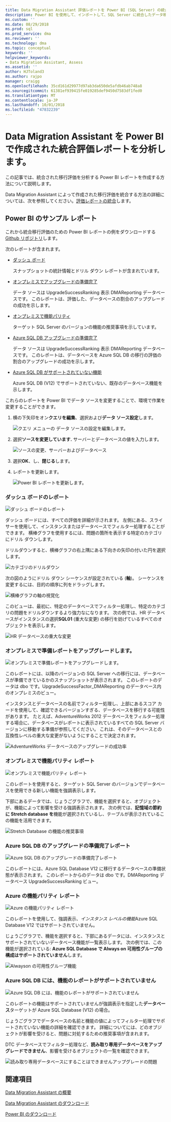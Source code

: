 ```yaml
---
title: Data Migration Assistant 評価レポートを Power BI (SQL Server) の統合の分析 |Microsoft Docs
description: Power BI を使用して、インポートして、SQL Server に統合したデータ移行の評価レポートを分析する方法について説明します
ms.custom: ''
ms.date: 08/29/2018
ms.prod: sql
ms.prod_service: dma
ms.reviewer: ''
ms.technology: dma
ms.topic: conceptual
keywords: ''
helpviewer_keywords:
- Data Migration Assistant, Assess
ms.assetid: ''
author: HJToland3
ms.author: rajpo
manager: craigg
ms.openlocfilehash: 35cd161d29977d97ab3da650de5afdb46ab748a8
ms.sourcegitcommit: 61381ef939415fe019285def9450d7583df1fed0
ms.translationtype: MT
ms.contentlocale: ja-JP
ms.lasthandoff: 10/01/2018
ms.locfileid: "47832239"
---
```

# <a name="analyze-consolidated-assessment-reports-created-by-data-migration-assistant-with-power-bi"></a>Data Migration Assistant を Power BI で作成された統合評価レポートを分析します。

この記事では、統合された移行評価を分析する Power BI レポートを作成する方法について説明します。

Data Migration Assistant によって作成された移行評価を統合する方法の詳細については、次を参照してください。[評価レポートの統合](../dma/dma-consolidatereports.md)します。

## <a name="sample-power-bi-reports"></a>Power BI のサンプル レポート

これから統合移行評価のための Power BI レポートの例をダウンロードする[Github リポジトリ](https://github.com/Microsoft/sql-server-samples/tree/master/samples/features/data-migration-assistant)します。

次のレポートが含まれます。 

- [ダッシュ ボード](#dashboard--details)

  スナップショットの統計情報とドリル ダウン レポートが含まれています。

- [オンプレミスでアップグレードの準備完了](#on-premises-upgrade-readiness--details)

  データ ソースは UpgradeSuccessRanking 表示 DMAReporting データベースです。  このレポートは、評価した、データベースの割合のアップグレードの成功を示します。

- [オンプレミスで機能パリティ](#on-premise-feature-parity--details)

  ターゲット SQL Server のバージョンの機能の推奨事項を示しています。

- [Azure SQL DB アップグレードの準備完了](#azure-sql-db-upgrade-readiness--details)

  データ ソースは UpgradeSuccessRanking 表示 DMAReporting データベースです。  このレポートは、データベースを Azure SQL DB の移行の評価の割合のアップグレードの成功を示します。

- [Azure SQL DB がサポートされていない機能](#azure-sql-db-unsupported-features--details)

  Azure SQL DB (V12) でサポートされていない、既存のデータベース機能を示します。

これらのレポートを Power BI でデータ ソースを変更することで、環境で作業を変更することができます。 

1. 横の下矢印をオン**クエリを編集**、選択および**データ ソース設定**します。

   ![クエリ メニューの データ ソースの設定を編集します。](../dma/media/DataSourceSettings.png)

1. 選択**ソースを変更しています.** サーバーとデータベースの値を入力します。

   ![ソースの変更、サーバーおよびデータベース](../dma/media/ChangeSource.png)

1. 選択**OK**、し、**閉じる**します。

1. レポートを更新します。

   ![Power BI レポートを更新します。](../dma/media/RefreshReport.png)

### <a name="dashboard-report"></a>ダッシュ ボードのレポート

![ダッシュ ボードのレポート](../dma/media/DashboardReport.png)

ダッシュ ボードには、すべての評価を詳細が示されます。 左側にある、スライサーを使用して、インスタンスまたはデータベースでフィルター処理することができます。 横棒グラフを使用するには、問題の箇所を表示する特定のカテゴリにドリル ダウンします。

ドリルダウンすると、横棒グラフの右上隅にある下向きの矢印の付いた円を選択します。

![カテゴリのドリルダウン](../dma/media/CategoryDrillDown.png)

次の図のようにドリル ダウン シーケンスが設定されている (**軸**)。 シーケンスを変更するには、目的の順序に列をドラッグします。

![横棒グラフの軸の視覚化](../dma/media/VisualizationsAxis.png)

このビューは、最初に、特定のデータベースでフィルター処理し、特定のカテゴリの問題をドリルダウンするより強力なになります。 次の例では、HR データベースがインスタンスの選択**SQL01** (重大な変更) の移行を妨げているすべてのオブジェクトを表示します。

![HR データベースの重大な変更](../dma/media/BreakingChanges.png)

### <a name="on-premises-upgrade-readiness-report"></a>オンプレミスで準備レポートをアップグレードします。

![オンプレミスで準備レポートをアップグレードします。](../dma/media/OnPremisesUpgradeReadinessReport.png)

このレポートには、以降のバージョンの SQL Server への移行には、データベースが準備できているかのスナップショットが表示されます。 このレポートのデータは dbo です。UpgradeSuccessFactor\_DMAReporting のデータベース内のオンプレミスのビュー。

インスタンスとデータベースの名前でフィルター処理し、上部にあるスコア カードを使用して、確認できるバージョンすぎる、データベースを移行する可能性があります。 たとえば、AdventureWorks 2012 データベースをフィルター処理する場合に、データベースがレポートに表示されているすべての SQL Server バージョンに移動する準備が参照してください。 これは、そのデータベースとの互換性レベルの重大な変更がないようにすることで決定されます。

![AdventureWorks データベースのアップグレードの成功率](../dma/media/UpgradeSuccessFactor.png)

### <a name="on-premises-feature-parity-report"></a>オンプレミスで機能パリティ レポート

![オンプレミスで機能パリティ レポート](../dma/media/OnPremisesFeatureParityReport.png)

このレポートを使用すると、ターゲット SQL Server のバージョンでデータベースを使用できる新しい機能を強調表示します。

下部にあるデータでは、じょうごグラフで、機能を選択すると、オブジェクトが、機能によって影響を受ける強調表示されます。 次の例では、**記憶域の節約に Stretch database を**機能が選択されているし、テーブルが表示されているこの機能を活用できます。

![Stretch Database の機能の推奨事項](../dma/media/FeatureRecommend_StretchDatabase.png)

### <a name="azure-sql-db-upgrade-readiness-report"></a>Azure SQL DB のアップグレードの準備完了レポート

![Azure SQL DB のアップグレードの準備完了レポート](../dma/media/AzureSQLDBUpgradeReadinessReport.png)

このレポートには、Azure SQL Database V12 に移行するデータベースの準備状態が表示されます。 このレポートからのデータは dbo です。DMAReporting データベース UpgradeSuccessRanking ビュー。

### <a name="azure-features-parity-report"></a>Azure の機能パリティ レポート

![Azure の機能パリティ レポート](../dma/media/AzureFeaturesParityReport.png)

このレポートを使用して、強調表示、*インスタンス レベルの機能*Azure SQL Database V12 ではサポートされていません。

じょうごグラフで、機能を選択すると、下部にあるデータには、インスタンスとサポートされていないデータベース機能が一覧表示します。 次の例では、この機能が選択されている: **Azure SQL Database で Always on 可用性グループの構成はサポートされていません**します。  

![Alwayson の可用性グループ機能](../dma/media/Feature_AlwaysOnAvailability.png)

 
### <a name="azure-sql-db-unsupported-features-report"></a>Azure SQL DB には、機能のレポートがサポートされていません

![Azure SQL DB には、機能のレポートがサポートされていません](../dma/media/AzureSQLDBUnsupportedFeaturesReport.png)

このレポートの機能はサポートされていませんが強調表示を指定した**データベース**ターゲットが Azure SQL Database (V12) の場合。

じょうごグラフでデータベースの名前と機能の値によってフィルター処理でサポートされていない機能の詳細を確認できます。 詳細についてには、どのオブジェクトが影響を受けると、問題に対処するための推奨事項が含まれます。

DTC データベースでフィルター処理など、**読み取り専用データベースをアップグレードできません**、影響を受けるオブジェクトの一覧を確認できます。

![読み取り専用データベースにすることはできませんアップグレードの問題](../dma/media/ReadOnlyDatabases.png)

## <a name="see-also"></a>関連項目

[Data Migration Assistant の概要](../dma/dma-overview.md)

[Data Migration Assistant のダウンロード](https://www.microsoft.com/download/details.aspx?id=53595)

[Power BI のダウンロード](https://powerbi.microsoft.com/)
